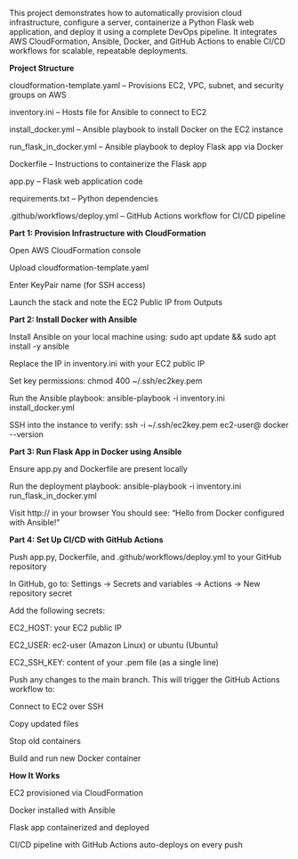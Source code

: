 This project demonstrates how to automatically provision cloud infrastructure, configure a server, containerize a Python Flask web application, and deploy it using a complete DevOps pipeline. It integrates AWS CloudFormation, Ansible, Docker, and GitHub Actions to enable CI/CD workflows for scalable, repeatable deployments.

**Project Structure**

cloudformation-template.yaml – Provisions EC2, VPC, subnet, and security groups on AWS

inventory.ini – Hosts file for Ansible to connect to EC2

install_docker.yml – Ansible playbook to install Docker on the EC2 instance

run_flask_in_docker.yml – Ansible playbook to deploy Flask app via Docker

Dockerfile – Instructions to containerize the Flask app

app.py – Flask web application code

requirements.txt – Python dependencies

.github/workflows/deploy.yml – GitHub Actions workflow for CI/CD pipeline

**Part 1: Provision Infrastructure with CloudFormation**

Open AWS CloudFormation console

Upload cloudformation-template.yaml

Enter KeyPair name (for SSH access)

Launch the stack and note the EC2 Public IP from Outputs

**Part 2: Install Docker with Ansible**

Install Ansible on your local machine using:
sudo apt update && sudo apt install -y ansible

Replace the IP in inventory.ini with your EC2 public IP

Set key permissions:
chmod 400 ~/.ssh/ec2key.pem

Run the Ansible playbook:
ansible-playbook -i inventory.ini install_docker.yml

SSH into the instance to verify:
ssh -i ~/.ssh/ec2key.pem ec2-user@<EC2-IP>
docker --version

**Part 3: Run Flask App in Docker using Ansible**

Ensure app.py and Dockerfile are present locally

Run the deployment playbook:
ansible-playbook -i inventory.ini run_flask_in_docker.yml

Visit http://<EC2-PUBLIC-IP> in your browser
You should see: “Hello from Docker configured with Ansible!”

**Part 4: Set Up CI/CD with GitHub Actions**

Push app.py, Dockerfile, and .github/workflows/deploy.yml to your GitHub repository

In GitHub, go to:
Settings → Secrets and variables → Actions → New repository secret

Add the following secrets:

EC2_HOST: your EC2 public IP

EC2_USER: ec2-user (Amazon Linux) or ubuntu (Ubuntu)

EC2_SSH_KEY: content of your .pem file (as a single line)

Push any changes to the main branch. This will trigger the GitHub Actions workflow to:

Connect to EC2 over SSH

Copy updated files

Stop old containers

Build and run new Docker container

**How It Works**

EC2 provisioned via CloudFormation

Docker installed with Ansible

Flask app containerized and deployed

CI/CD pipeline with GitHub Actions auto-deploys on every push
